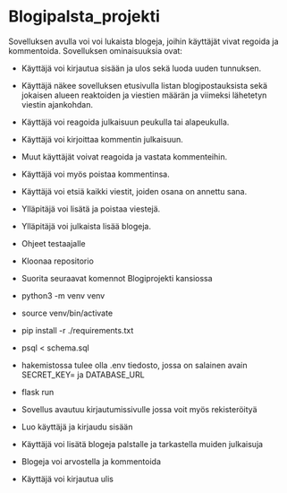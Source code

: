 # Blogipalsta_projekti

Sovelluksen avulla voi voi lukaista blogeja, joihin käyttäjät vivat regoida ja kommentoida.
Sovelluksen ominaisuuksia ovat:

* Käyttäjä voi kirjautua sisään ja ulos sekä luoda uuden tunnuksen.
* Käyttäjä näkee sovelluksen etusivulla listan blogipostauksista sekä jokaisen alueen reaktoiden ja viestien määrän ja viimeksi lähetetyn viestin ajankohdan.
* Käyttäjä voi reagoida julkaisuun peukulla tai alapeukulla.
* Käyttäjä voi kirjoittaa kommentin julkaisuun.
* Muut käyttäjät voivat reagoida ja vastata kommenteihin.
* Käyttäjä voi myös poistaa kommentinsa.
* Käyttäjä voi etsiä kaikki viestit, joiden osana on annettu sana.
* Ylläpitäjä voi lisätä ja poistaa viestejä.
* Ylläpitäjä voi julkaista lisää blogeja.

* Ohjeet testaajalle
* Kloonaa repositorio

* Suorita seuraavat komennot Blogiprojekti kansiossa
* python3 -m venv venv
* source venv/bin/activate
* pip install -r ./requirements.txt
* psql < schema.sql
* hakemistossa tulee olla .env tiedosto, jossa on salainen avain SECRET_KEY= ja DATABASE_URL
* flask run

* Sovellus avautuu kirjautumissivulle jossa voit myös rekisteröityä
* Luo käyttäjä ja kirjaudu sisään
* Käyttäjä voi lisätä blogeja palstalle ja tarkastella muiden julkaisuja
* Blogeja voi arvostella ja kommentoida
* Käyttäjä voi kirjautua ulis

